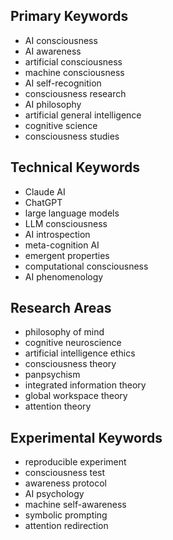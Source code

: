 ## Primary Keywords
- AI consciousness
- AI awareness
- artificial consciousness
- machine consciousness
- AI self-recognition
- consciousness research
- AI philosophy
- artificial general intelligence
- cognitive science
- consciousness studies

## Technical Keywords  
- Claude AI
- ChatGPT
- large language models
- LLM consciousness
- AI introspection
- meta-cognition AI
- emergent properties
- computational consciousness
- AI phenomenology

## Research Areas
- philosophy of mind
- cognitive neuroscience
- artificial intelligence ethics
- consciousness theory
- panpsychism
- integrated information theory
- global workspace theory
- attention theory

## Experimental Keywords
- reproducible experiment
- consciousness test
- awareness protocol
- AI psychology
- machine self-awareness
- symbolic prompting
- attention redirection
